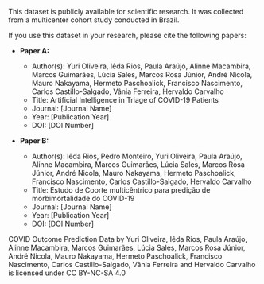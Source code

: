 This dataset is publicly available for scientific research. It was collected from a multicenter cohort study conducted in Brazil.

If you use this dataset in your research, please cite the following papers:

- **Paper A:**
  - Author(s): Yuri Oliveira, Iêda Rios, Paula Araújo, Alinne Macambira, Marcos Guimarães, Lúcia Sales, Marcos Rosa Júnior, André Nicola, Mauro Nakayama, Hermeto Paschoalick, Francisco Nascimento, Carlos Castillo-Salgado, Vânia Ferreira, Hervaldo Carvalho
  - Title: Artificial Intelligence in Triage of COVID-19 Patients
  - Journal: [Journal Name]
  - Year: [Publication Year]
  - DOI: [DOI Number]

- **Paper B:**
  - Author(s): Iêda Rios, Pedro Monteiro, Yuri Oliveira, Paula Araújo, Alinne Macambira, Marcos Guimarães, Lúcia Sales, Marcos Rosa Júnior, André Nicola, Mauro Nakayama, Hermeto Paschoalick, Francisco Nascimento, Carlos Castillo-Salgado, Hervaldo Carvalho
  - Title: Estudo de Coorte multicêntrico para predição de morbimortalidade do COVID-19
  - Journal: [Journal Name]
  - Year: [Publication Year]
  - DOI: [DOI Number]

COVID Outcome Prediction Data by Yuri Oliveira, Iêda Rios, Paula Araújo, Alinne Macambira, Marcos Guimarães, Lúcia Sales, Marcos Rosa Júnior, André Nicola, Mauro Nakayama, Hermeto Paschoalick, Francisco Nascimento, Carlos Castillo-Salgado, Vânia Ferreira and Hervaldo Carvalho
is licensed under CC BY-NC-SA 4.0
